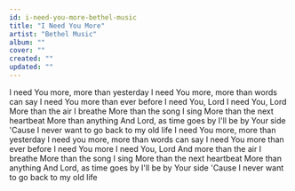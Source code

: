 ```yaml
---
id: i-need-you-more-bethel-music
title: "I Need You More"
artist: "Bethel Music"
album: ""
cover: ""
created: ""
updated: ""
---
```


I need You more, more than yesterday
I need You more, more than words can say
I need You more than ever before
I need You, Lord
I need You, Lord
More than the air I breathe
More than the song I sing
More than the next heartbeat
More than anything
And Lord, as time goes by
I'll be by Your side
'Cause I never want to go back to my old life
I need You more, more than yesterday
I need you more, more than words can say
I need You more than ever before
I need You more
I need You, Lord
And more than the air I breathe
More than the song I sing
More than the next heartbeat
More than anything
And Lord, as time goes by
I'll be by Your side
'Cause I never want to go back to my old life